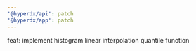 ```yaml
---
'@hyperdx/api': patch
'@hyperdx/app': patch
---
```


feat: implement histogram linear interpolation quantile function
